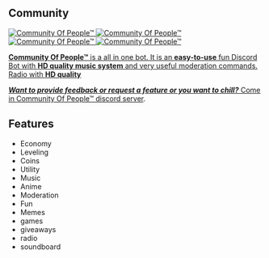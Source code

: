 ## Community

<a href="https://discordbots.org/bot/447044725820620810" >
  <img src="https://discordbots.org/api/widget/status/447044725820620810.svg" alt="Community Of People™" />
</a><a href="https://discordbots.org/bot/447044725820620810" >
  <img src="https://discordbots.org/api/widget/upvotes/447044725820620810.svg" alt="Community Of People™" />
</a><a href="https://discordbots.org/bot/447044725820620810" >
  <img src="https://discordbots.org/api/widget/lib/447044725820620810.svg" alt="Community Of People™" />
</a><a href="https://discordbots.org/bot/447044725820620810" >
  <img src="https://discordbots.org/api/widget/owner/447044725820620810.svg" alt="Community Of People™" />          

**Community Of People™** is a all in one bot. It is an **easy-to-use** fun Discord Bot with **HD quality music system** and very useful moderation commands. Radio with **HD quality**<br>

***Want to provide feedback or request a feature or you want to chill?*** Come in [Community Of People™ discord server](https://discord.gg/ZY7DbYJ).
 

## Features
- Economy
- Leveling
- Coins
- Utility
- Music
- Anime
- Moderation
- Fun
- Memes
- games
- giveaways
- radio
- soundboard
